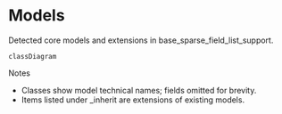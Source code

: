 # Models

Detected core models and extensions in base_sparse_field_list_support.

```mermaid
classDiagram
```

Notes
- Classes show model technical names; fields omitted for brevity.
- Items listed under _inherit are extensions of existing models.
